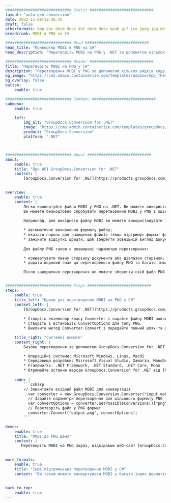 ```yaml
---
############################# Static ############################
layout: "auto-gen-conversion"
date: 2022-11-08T12:46:45
draft: false
otherformats: bmp doc docm docx dot dotm dotx epub gif ico jpeg jpg md odt ott pdf png psd rtf tex tif tiff txt xps
breadcrumb: MOBI в PNG на C#

############################# Head ############################
head_title: "Конвертер MOBI в PNG на C#"
head_description: "Перетворіть MOBI на PNG у .NET за допомогою кількох рядків коду. Використовуйте API перетворення документів GroupDocs, щоб конвертувати понад 160 форматів файлів."

############################# Header ############################
title: "Перетворіть MOBI на PNG у C#"
description: "Перетворення MOBI у PNG за допомогою кількох рядків коду .NET"
bg_image: "https://cms.admin.containerize.com/templates/aspose/App_Themes/V3/images/bg/header1.png"
bg_overlay: false
button:
    enable: true

############################# SubMenu ############################
submenu:
    enable: true

    left:
        img_alt: "GroupDocs.Conversion for .NET"
        image: "https://cms.admin.containerize.com/templates/groupdocs/images/product-logos/90x90-noborder/groupdocs-conversion-net.png"
        product: "GroupDocs.Conversion"
        platform: ".NET"



############################# About ############################
about:
    enable: true
    title: "Про API GroupDocs.Conversion for .NET"
    content: |
        [GroupDocs.Conversion for .NET](https://products.groupdocs.com/conversion/net/) можна використовувати для конвертації Microsoft Word, Excel, PowerPoint, PDF, Visio та інших форматів. GroupDocs.Conversion — це окремий API, який підходить для серверних і внутрішніх систем, де потрібна висока продуктивність. Він не залежить від будь-якого програмного забезпечення, такого як Microsoft або Open Office.
    

overview:
    enable: true
    content: |
        Легко конвертуйте файли MOBI у PNG на .NET. Ви можете використовувати всього пару рядків коду C# на будь-якій платформі за вашим вибором, такі як Windows, Linux, macOS.
        Ви можете безкоштовно спробувати перетворення MOBI у PNG і оцінити якість результатів перетворення. Разом із простими сценаріями перетворення файлів ви можете спробувати розширені параметри для завантаження вихідного файлу MOBI і збереження результату PNG. 
        
        Наприклад, для вихідного файлу MOBI ви можете використовувати такі параметри завантаження:

        * автоматичне визначення формату файлу;
        * вказати пароль для захищених файлів (якщо підтримує формат файлу);
        * замінити відсутні шрифти, щоб зберегти зовнішній вигляд документа.
        
        Для файлу PNG також є розширені параметри перетворення:

        * конвертувати певну сторінку документа або діапазон сторінок;
        * додати водяний знак до перетвореного файлу PNG та багато іншого.

        Після завершення перетворення ви можете зберегти свій файл PNG у локальному файлі або будь-якому сторонньому сховищі, такому як FTP, Amazon S3, Google Drive, Dropbox тощо. Зауважте: щоб конвертувати MOBI у PNG не потрібно встановлювати додаткове програмне забезпечення, таке як MS Office, Open Office, Adobe Acrobat Reader тощо.


############################# Steps ############################
steps:
    enable: true
    title_left: "Кроки для перетворення MOBI на PNG у C#"
    content_left: |
        [GroupDocs.Conversion for .NET](https://products.groupdocs.com/conversion/net/) дозволяє розробникам легко конвертувати файл MOBI у PNG за допомогою кількох рядків коду.
        
        * Створіть екземпляр класу Converter і надайте файлу MOBI повний шлях
        * Створіть і встановіть ConvertOptions для типу PNG.
        * Викличте метод Converter.Convert і передайте повний шлях та формат (PNG) як параметр

    title_right: "Системні вимоги"
    content_right: |
        Базове перетворення за допомогою GroupDocs.Conversion for .NET можна виконати за кілька простих кроків. Наші API підтримуються на всіх основних платформах і операційних системах. Перш ніж виконувати наведений нижче код, переконайтеся, що ваша система відповідає цим передумовам.

        * Операційні системи: Microsoft Windows, Linux, MacOS
        * Середовища розробки: Microsoft Visual Studio, Xamarin, MonoDevelop
        * Frameworks: .NET Framework, .NET Standard, .NET Core, Mono
        * Отримайте останню версію GroupDocs.Conversion for .NET від [Nuget](https://www.nuget.org/packages/groupdocs.conversion)
         
    code: |
        ```csharp    
        // Завантажте вхідний файл MOBI для конвертації
          var converter = new GroupDocs.Conversion.Converter("input.mobi");
          // Задайте параметри перетворення для цільового формату PNG
          var convertOptions = converter.GetPossibleConversions()["png"].ConvertOptions;
          // Перетворіть файл у PNG формат
          converter.Convert("output.png", convertOptions);
        ```

demos:
    enable: true
    title: "MOBI до PNG Демо"
    content: |
       Перетворіть MOBI на PNG зараз, відвідавши веб-сайт [GroupDocs.Conversion App](https://products.groupdocs.app/conversion/family). Онлайн-демонстрація має такі переваги
          

more_formats:
    enable: true
    title: "Інші підтримувані перетворення MOBI у C#"
    content: "Ви також можете конвертувати MOBI у багато інших форматів файлів. Перегляньте список нижче."
       
       
back_to_top:
    enable: true
---
```

